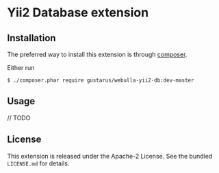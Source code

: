 Yii2 Database extension
===========

## Installation

The preferred way to install this extension is through [composer](http://getcomposer.org/download/).

Either run

```
$ ./composer.phar require gustarus/webulla-yii2-db:dev-master
```

## Usage

// TODO

## License

This extension is released under the Apache-2 License. See the bundled `LICENSE.md` for details.